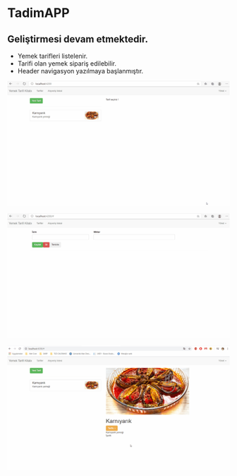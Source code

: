 # TadimAPP

## <b> Geliştirmesi devam etmektedir. </b>
- Yemek tarifleri listelenir.
- Tarifi olan yemek sipariş edilebilir.
- Header navigasyon yazılmaya başlanmıştır.

![Ana Ekran-TASLAK](https://github.com/NisanurBulut/TadimAPP/blob/master/src/assets/Trailer/anaEkran.gif)

![Ana Ekran-Yemek Malzemesi Ekleme](https://github.com/NisanurBulut/TadimAPP/blob/master/src/assets/Trailer/anaEkran_1.gif)

![Ana Ekran- DropDown Directive Örneği](https://github.com/NisanurBulut/TadimAPP/blob/master/src/assets/Trailer/anaEkran_2.gif)